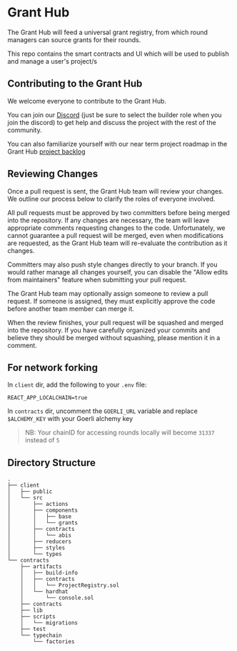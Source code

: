 # Grant Hub

The Grant Hub will feed a universal grant registry, from which round managers can source grants for their rounds.

This repo contains the smart contracts and UI which will be used to publish and manage a user's project/s

## Contributing to the Grant Hub

We welcome everyone to contribute to the Grant Hub.

You can join our [Discord](https://discord.gg/w6K2wwHr) (just be sure to select the builder role when you join the discord) to get help and discuss the project with the rest of the community.

You can also familiarize yourself with our near term project roadmap in the Grant Hub  [project backlog](https://github.com/orgs/gitcoinco/projects/7/views/3)

## Reviewing Changes

Once a pull request is sent, the Grant Hub team will review your changes. We outline our process below to clarify the roles of everyone involved.

All pull requests must be approved by two committers before being merged into the repository. If any changes are necessary, the team will leave appropriate comments requesting changes to the code. Unfortunately, we cannot guarantee a pull request will be merged, even when modifications are requested, as the Grant Hub team will re-evaluate the contribution as it changes.

Committers may also push style changes directly to your branch. If you would rather manage all changes yourself, you can disable the "Allow edits from maintainers" feature when submitting your pull request.

The Grant Hub team may optionally assign someone to review a pull request. If someone is assigned, they must explicitly approve the code before another team member can merge it.

When the review finishes, your pull request will be squashed and merged into the repository. If you have carefully organized your commits and believe they should be merged without squashing, please mention it in a comment.

## For network forking

In `client` dir, add the following to your `.env` file:

```
REACT_APP_LOCALCHAIN=true
```

In `contracts` dir, uncomment the `GOERLI_URL` variable and replace `$ALCHEMY_KEY` with your Goerli alchemy key

> NB: Your chainID for accessing rounds locally will become `31337` instead of `5`

## Directory Structure

```
.
├── client
│   ├── public
│   └── src
│       ├── actions
│       ├── components
│       │   ├── base
│       │   └── grants
│       ├── contracts
│       │   └── abis
│       ├── reducers
│       ├── styles
│       └── types
└── contracts
    ├── artifacts
    │   ├── build-info
    │   ├── contracts
    │   │   └── ProjectRegistry.sol
    │   └── hardhat
    │       └── console.sol
    ├── contracts
    ├── lib
    ├── scripts
    │   └── migrations
    ├── test
    └── typechain
        └── factories
```
